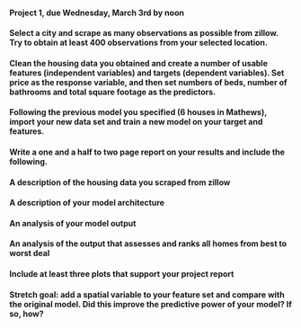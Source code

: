 #### Project 1, due Wednesday, March 3rd by noon
#### Select a city and scrape as many observations as possible from zillow. Try to obtain at least 400 observations from your selected location.
#### Clean the housing data you obtained and create a number of usable features (independent variables) and targets (dependent variables). Set price as the response variable, and then set numbers of beds, number of bathrooms and total square footage as the predictors.
#### Following the previous model you specified (6 houses in Mathews), import your new data set and train a new model on your target and features.
#### Write a one and a half to two page report on your results and include the following.
#### A description of the housing data you scraped from zillow
#### A description of your model architecture
#### An analysis of your model output
#### An analysis of the output that assesses and ranks all homes from best to worst deal
#### Include at least three plots that support your project report
#### Stretch goal: add a spatial variable to your feature set and compare with the original model. Did this improve the predictive power of your model? If so, how?
